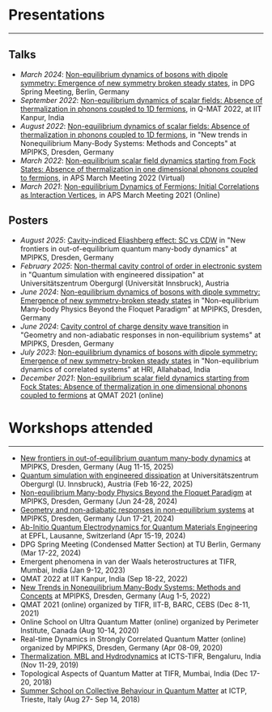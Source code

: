 # Presentations
---
## Talks
- _March 2024_: [Non-equilibrium dynamics of bosons with dipole symmetry: Emergence of new symmetry broken steady states](https://drive.google.com/file/d/1p8MjUAFnTISKn33hXVgOdejcrNiwRUTG/view?usp=sharing), in DPG Spring Meeting, Berlin, Germany
- _September 2022_: [Non-equilibrium dynamics of scalar fields: Absence of thermalization in phonons coupled to 1D fermions](https://drive.google.com/file/d/1NM9NYsLyY4KJysq5chpVpcYF2MHZ58qd/view?usp=sharing), in Q-MAT 2022, at IIT Kanpur, India
- _August 2022_: [Non-equilibrium dynamics of scalar fields: Absence of thermalization in phonons coupled to 1D fermions](https://drive.google.com/file/d/1NM9NYsLyY4KJysq5chpVpcYF2MHZ58qd/view?usp=sharing), in "New trends in Nonequilibrium Many-Body Systems: Methods and Concepts" at MPIPKS, Dresden, Germany 
- _March 2022_: [Non-equilibrium scalar field dynamics starting from Fock States: Absence of thermalization in one dimensional phonons coupled to fermions](https://drive.google.com/file/d/1sMcQAZuBhNSPbCYhrtVdDDSYygqgwQIK/view?usp=sharing), in APS March Meeting 2022 (Virtual)
- _March 2021_: [Non-equilibrium Dynamics of Fermions: Initial Correlations as Interaction Vertices](https://drive.google.com/file/d/1MbGqak41WHfOD2lknyUr6MtYSDWwuozZ/view?usp=sharing), in APS March Meeting 2021 (Online)

## Posters
- _August 2025_: [Cavity-indiced Eliashberg effect: SC vs CDW](https://drive.google.com/file/d/1HCCLuLcJWxhowT9xklyEczMwkf5_YOrO/view?usp=drive_link) in "New frontiers in out-of-equilibrium quantum many-body dynamics" at MPIPKS, Dresden, Germany
- _February 2025_: [Non-thermal cavity control of order in electronic system](https://drive.google.com/file/d/1ibmKipCTLOdZEo8SNDCICvC_JSaAUBBO/view?usp=drive_link) in "Quantum simulation with engineered dissipation" at Universitätszentrum Obergurgl (Universität Innsbruck), Austria
- _June 2024_: [Non-equilibrium dynamics of bosons with dipole symmetry: Emergence of new symmetry-broken steady states](https://drive.google.com/file/d/1C5I8qFW1s_njiMCgy7h_T6ruk5PmjQnk/view?usp=sharing) in "Non-equilibrium Many-body Physics Beyond the Floquet Paradigm" at MPIPKS, Dresden, Germany
- _June 2024_: [Cavity control of charge density wave transition](https://drive.google.com/file/d/1IkwX9bCm_xpsDGOBCLrmQg7MfAH_Ht5i/view?usp=sharing) in "Geometry and non-adiabatic responses in non-equilibrium systems" at MPIPKS, Dresden, Germany
- _July 2023_: [Non-equilibrium dynamics of bosons with dipole symmetry: Emergence of new symmetry-broken steady states](https://drive.google.com/file/d/1omQO3pCj6J_iRlRgsw9S3-D7p7lkZHZh/view?usp=sharing) in "Non-equilibrium dynamics of correlated systems" at HRI, Allahabad, India
- _December 2021_: [Non-equilibrium scalar field dynamics starting from Fock States: Absence of thermalization in one dimensional phonons coupled to fermions](https://drive.google.com/file/d/1LfSSGvydjGu9nbwjZFJnMAMPNmk9fZc2/view?usp=sharing) at QMAT 2021 (online)


# Workshops attended
---
- [New frontiers in out-of-equilibrium quantum many-body dynamics](https://www.pks.mpg.de/qudyn25) at MPIPKS, Dresden, Germany (Aug 11-15, 2025)
- [Quantum simulation with engineered dissipation](https://quantummatter.at/program-2/) at Universitätszentrum Obergurgl (U. Innsbruck), Austria (Feb 16-22, 2025)
- [Non-equilibrium Many-body Physics Beyond the Floquet Paradigm](https://www.pks.mpg.de/nembf24) at MPIPKS, Dresden, Germany (Jun 24-28, 2024)
- [Geometry and non-adiabatic responses in non-equilibrium systems](https://www.pks.mpg.de/geoneq24) at MPIPKS, Dresden, Germany (Jun 17-21, 2024)
- [Ab-Initio Quantum Electrodynamics for Quantum Materials Engineering](https://gitlab.com/mpsd-training/workshops/cecam-qed-school-2024-participants) at EPFL, Lausanne, Switzerland (Apr 15-19, 2024)
- DPG Spring Meeting (Condensed Matter Section) at TU Berlin, Germany (Mar 17-22, 2024)
- Emergent phenomena in van der Waals heterostructures at TIFR, Mumbai, India (Jan 9-12, 2023)
- QMAT 2022 at IIT Kanpur, India (Sep 18-22, 2022)
- [New Trends in Nonequilibrium Many-Body Systems: Methods and Concepts](https://www.pks.mpg.de/neqmbs22) at MPIPKS, Dresden, Germany (Aug 1-5, 2022)
- QMAT 2021 (online) organized by TIFR, IIT-B, BARC, CEBS (Dec 8-11, 2021)
- Online School on Ultra Quantum Matter (online) organized by Perimeter Institute, Canada (Aug 10-14, 2020)
- Real-time Dynamics in Strongly Correlated Quantum Matter (online) organized by MPIPKS, Dresden, Germany (Apr 08-09, 2020)
- [Thermalization, MBL and Hydrodynamics](https://www.icts.res.in/program/hydrodynamics2019) at ICTS-TIFR, Bengaluru, India (Nov 11-29, 2019)
- Topological Aspects of Quantum Matter at TIFR, Mumbai, India (Dec 17-20, 2018)
- [Summer School on Collective Behaviour in Quantum Matter](https://indico.ictp.it/event/8331/) at ICTP, Trieste, Italy  (Aug 27- Sep 14, 2018)
